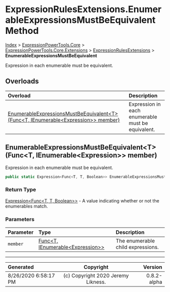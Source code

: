 ﻿# ExpressionRulesExtensions.EnumerableExpressionsMustBeEquivalent Method

[Index](../index.md) > [ExpressionPowerTools.Core](ExpressionPowerTools.Core.a.md) > [ExpressionPowerTools.Core.Extensions](ExpressionPowerTools.Core.Extensions.n.md) > [ExpressionRulesExtensions](ExpressionPowerTools.Core.Extensions.ExpressionRulesExtensions.cs.md) > **EnumerableExpressionsMustBeEquivalent**

Expression in each enumerable must be equivalent.

## Overloads

| Overload | Description |
| :-- | :-- |
| [EnumerableExpressionsMustBeEquivalent&lt;T>(Func&lt;T, IEnumerable&lt;Expression>> member)](#enumerableexpressionsmustbeequivalenttfunct-ienumerableexpression-member) | Expression in each enumerable must be equivalent. |
## EnumerableExpressionsMustBeEquivalent&lt;T>(Func&lt;T, IEnumerable&lt;Expression>> member)

Expression in each enumerable must be equivalent.

```csharp
public static Expression<Func<T, T, Boolean>> EnumerableExpressionsMustBeEquivalent<T>(Func<T, IEnumerable<Expression>> member)
```

### Return Type

 [Expression&lt;Func&lt;T, T, Boolean>>](https://docs.microsoft.com/dotnet/api/system.linq.expressions.expression-1)  - A value indicating whether or not the enumerables match.

### Parameters

| Parameter | Type | Description |
| :-- | :-- | :-- |
| `member` | [Func&lt;T, IEnumerable&lt;Expression>>](https://docs.microsoft.com/dotnet/api/system.func-2) | The enumerable child expressions. |



---

| Generated | Copyright | Version |
| :-- | :-: | --: |
| 8/26/2020 6:58:17 PM | (c) Copyright 2020 Jeremy Likness. | 0.8.2-alpha |
